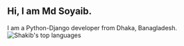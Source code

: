 <h2>Hi, I am Md Soyaib.</h2>
I am a Python-Django developer from Dhaka, Banagladesh.
<div align="center">
  <a href="https://github.com/mdsoyaib">
    <img align="left" src="https://github-readme-stats.vercel.app/api/top-langs/?username=mdsoyaib&hide_title=true&layout=compact&hide_border" alt="Shakib's top languages" />
  </a>
</div>
